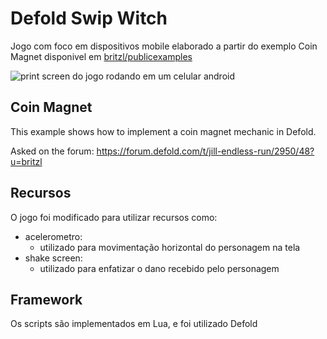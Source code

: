 # Defold Swip Witch

Jogo com foco em dispositivos mobile elaborado a partir do exemplo Coin Magnet disponivel em [britzl/publicexamples](https://github.com/britzl/publicexamples/tree/master/examples/coin_magnet)

![print screen do jogo rodando em um celular android](https://user-images.githubusercontent.com/5393392/29531502-42d699ea-867f-11e7-82b1-a3d14d27f00f.jpeg)

## Coin Magnet

This example shows how to implement a coin magnet mechanic in Defold.

Asked on the forum: https://forum.defold.com/t/jill-endless-run/2950/48?u=britzl

## Recursos

O jogo foi modificado para utilizar recursos como:

- acelerometro: 
	- utilizado para movimentação horizontal do personagem na tela
- shake screen: 
	- utilizado para enfatizar o dano recebido pelo personagem

## Framework

Os scripts são implementados em Lua, e foi utilizado Defold 